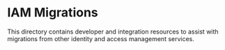 # IAM Migrations

This directory contains developer and integration resources to assist with migrations from other
identity and access management services.



